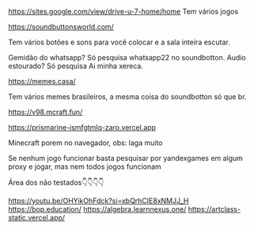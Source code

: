 https://sites.google.com/view/drive-u-7-home/home
Tem vários jogos 

https://soundbuttonsworld.com/

Tem vários botões e sons para você colocar e a sala inteira escutar.

Gemidão do whatsapp?
Só pesquisa whatsapp22 no soundbotton.
Audio estourado?
Só pesquisa Ai minha xereca.

https://memes.casa/

Tem vários memes brasileiros, a mesma coisa do soundbotton só que br.

https://v98.mcraft.fun/

https://prismarine-ismfgtmlq-zaro.vercel.app

Minecraft porem no navegador, obs: laga muito

Se nenhum jogo funcionar basta pesquisar por yandexgames em algum proxy e jogar, mas nem todos jogos funcionam

Área dos não testados👇👇👇👇

https://youtu.be/OHYikOhFdck?si=xbQrhCIE8xNMJJ_H
https://bop.education/
https://algebra.learnnexus.one/
https://artclass-static.vercel.app/

